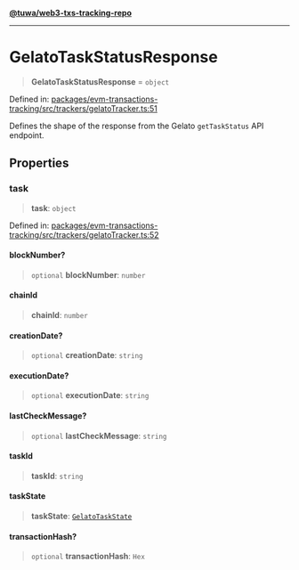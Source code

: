 [**@tuwa/web3-txs-tracking-repo**](../../../README.md)

***

# GelatoTaskStatusResponse

> **GelatoTaskStatusResponse** = `object`

Defined in: [packages/evm-transactions-tracking/src/trackers/gelatoTracker.ts:51](https://github.com/TuwaIO/web3-transactions-tracking/blob/f8d699df89c32cb5de5ecc3bf5431b3c080f2660/packages/evm-transactions-tracking/src/trackers/gelatoTracker.ts#L51)

Defines the shape of the response from the Gelato `getTaskStatus` API endpoint.

## Properties

### task

> **task**: `object`

Defined in: [packages/evm-transactions-tracking/src/trackers/gelatoTracker.ts:52](https://github.com/TuwaIO/web3-transactions-tracking/blob/f8d699df89c32cb5de5ecc3bf5431b3c080f2660/packages/evm-transactions-tracking/src/trackers/gelatoTracker.ts#L52)

#### blockNumber?

> `optional` **blockNumber**: `number`

#### chainId

> **chainId**: `number`

#### creationDate?

> `optional` **creationDate**: `string`

#### executionDate?

> `optional` **executionDate**: `string`

#### lastCheckMessage?

> `optional` **lastCheckMessage**: `string`

#### taskId

> **taskId**: `string`

#### taskState

> **taskState**: [`GelatoTaskState`](../enumerations/GelatoTaskState.md)

#### transactionHash?

> `optional` **transactionHash**: `Hex`
